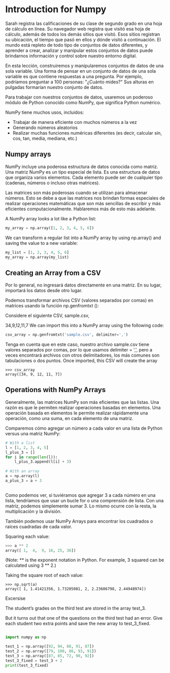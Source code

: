 # Introduction for Numpy

Sarah registra las calificaciones de su clase de segundo grado en una hoja de cálculo en línea. Su navegador web registra que visitó esa hoja de cálculo, además de todos los demás sitios que visitó. Esos sitios registran su ubicación, el tiempo que pasó en ellos y dónde visitó a continuación. El mundo está repleto de todo tipo de conjuntos de datos diferentes, y aprender a crear, analizar y manipular estos conjuntos de datos puede brindarnos información y control sobre nuestro entorno digital.

En esta lección, construiremos y manipularemos conjuntos de datos de una sola variable. Una forma de pensar en un conjunto de datos de una sola variable es que contiene respuestas a una pregunta. Por ejemplo, podríamos preguntar a 100 personas: "¿Cuánto mides?" Sus alturas en pulgadas formarían nuestro conjunto de datos.

Para trabajar con nuestros conjuntos de datos, usaremos un poderoso módulo de Python conocido como NumPy, que significa Python numérico.

NumPy tiene muchos usos, incluidos:

- Trabajar de manera eficiente con muchos números a la vez
- Generando números aleatorios
- Realizar muchas funciones numéricas diferentes (es decir, calcular sin, cos, tan, media, mediana, etc.)

## Numpy arrays

NumPy incluye una poderosa estructura de datos conocida como matriz. Una matriz NumPy es un tipo especial de lista. Es una estructura de datos que organiza varios elementos. Cada elemento puede ser de cualquier tipo (cadenas, números o incluso otras matrices).

Las matrices son más poderosas cuando se utilizan para almacenar números. Esto se debe a que las matrices nos brindan formas especiales de realizar operaciones matemáticas que son más sencillas de escribir y más eficientes computacionalmente. Hablaremos más de esto más adelante.

A NumPy array looks a lot like a Python list:
```python
my_array = np.array([1, 2, 3, 4, 5, 6])
```
We can transform a regular list into a NumPy array by using np.array() and saving the value to a new variable:
```python
my_list = [1, 2, 3, 4, 5, 6]
my_array = np.array(my_list)
```
## Creating an Array from a CSV

Por lo general, no ingresará datos directamente en una matriz. En su lugar, importará los datos desde otro lugar.

Podemos transformar archivos CSV (valores separados por comas) en matrices usando la función np.genfromtxt ():

Considere el siguiente CSV, sample.csv,

34,9,12,11,7
We can import this into a NumPy array using the following code:

```python
csv_array = np.genfromtxt('sample.csv', delimiter=',')
```

Tenga en cuenta que en este caso, nuestro archivo sample.csv tiene valores separados por comas, por lo que usamos delimiter = ',', pero a veces encontrará archivos con otros delimitadores, los más comunes son tabulaciones o dos puntos.
Once imported, this CSV will create the array

```shell
>>> csv_array
array([34, 9, 12, 11, 7])
```

## Operations with NumPy Arrays

Generalmente, las matrices NumPy son más eficientes que las listas. Una razón es que le permiten realizar operaciones basadas en elementos. Una operación basada en elementos le permite realizar rápidamente una operación, como una suma, en cada elemento de una matriz.

Comparemos cómo agregar un número a cada valor en una lista de Python versus una matriz NumPy:

```python
# With a list
l = [1, 2, 3, 4, 5]
l_plus_3 = []
for i in range(len(l)):
    l_plus_3.append(l[i] + 3)
    
# With an array
a = np.array(l)
a_plus_3 = a + 3
 
```

Como podemos ver, si tuviéramos que agregar 3 a cada número en una lista, tendríamos que usar un bucle for o una comprensión de lista. Con una matriz, podemos simplemente sumar 3. Lo mismo ocurre con la resta, la multiplicación y la división.

También podemos usar NumPy Arrays para encontrar los cuadrados o raíces cuadradas de cada valor.

Squaring each value:
```python
>>> a ** 2
array([ 1,  4,  9, 16, 25, 36])
```
(Note: ** is the exponent notation in Python. For example, 3 squared can be calculated using 3 ** 2.)

Taking the square root of each value:

```shell
>>> np.sqrt(a)
array([ 1, 1.41421356, 1.73205081, 2, 2.23606798, 2.44948974])
```
Excersise

The student’s grades on the third test are stored in the array test_3.

But it turns out that one of the questions on the third test had an error. Give each student two extra points and save the new array to test_3_fixed.

```python

import numpy as np

test_1 = np.array([92, 94, 88, 91, 87])
test_2 = np.array([79, 100, 86, 93, 91])
test_3 = np.array([87, 85, 72, 90, 92])
test_3_fixed = test_3 + 2
print(test_3_fixed)
```


